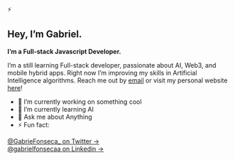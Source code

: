 ⚡

## Hey, I’m Gabriel.

<b>I’m a Full-stack Javascript Developer.</b>

I’m a still learning Full-stack developer, passionate about AI, Web3, and mobile hybrid apps. Right now I’m improving my skills in Artificial Intelligence algorithms.
Reach me out by [email](mailTo:jg.fonseca@outlook.pt) or visit my personal website [here](https://t.co/QXEaIQgVBv)!

- 🔭 I’m currently working on something cool
- 🌱 I’m currently learning AI
- 💬 Ask me about Anything
- ⚡ Fun fact: 

[@GabrieFonseca\_ on Twitter &rarr;](https://twitter.com/GabrieFonseca_)
<br />
[@gabrielfonsecaa on Linkedin &rarr;](https://www.linkedin.com/in/gabrielfonsecaa/)
